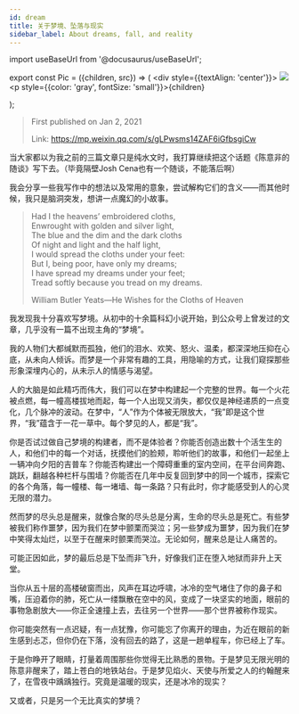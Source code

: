 ```yaml
---
id: dream
title: 关于梦境、坠落与现实
sidebar_label: About dreams, fall, and reality
---
```


import useBaseUrl from '@docusaurus/useBaseUrl';

export const Pic = ({children, src}) => (
    <div style={{textAlign: 'center'}}>
        <img src={src} />
        <p style={{color: 'gray', fontSize: 'small'}}>{children}</p>
    </div>);

> First published on Jan 2, 2021
>
> Link: https://mp.weixin.qq.com/s/gLPwsms14ZAF6iGfbsgiCw

当大家都以为我之前的三篇文章只是纯水文时，我打算继续把这个话题《陈意非的随谈》写下去。（毕竟隔壁Josh Cena也有一个随谈，不能落后啊）

我会分享一些我写作中的想法以及常用的意象，尝试解构它们的含义——而其他时候，我只是脑洞突发，想讲一点魔幻的小故事。

> Had I the heavens’ embroidered cloths,  
> Enwrought with golden and silver light,  
> The blue and the dim and the dark cloths  
> Of night and light and the half light,  
> I would spread the cloths under your feet:  
> But I, being poor, have only my dreams;  
> I have spread my dreams under your feet;  
> Tread softly because you tread on my dreams.
>
> William Butler Yeats—He Wishes for the Cloths of Heaven

我发现我十分喜欢写梦境。从初中的十余篇科幻小说开始，到公众号上曾发过的文章，几乎没有一篇不出现主角的“梦境”。

我的人物们大都缄默而孤独，他们的泪水、欢笑、怒火、温柔，都深深地压抑在心底，从未向人倾诉。而梦是一个非常有趣的工具，用隐喻的方式，让我们窥探那些形象深埋内心的，从未示人的情感与渴望。

人的大脑是如此精巧而伟大，我们可以在梦中构建起一个完整的世界。每一个火花被点燃，每一幢高楼拔地而起，每一个人出现又消失，都仅仅是神经递质的一点变化，几个脉冲的波动。在梦中，“人”作为个体被无限放大，“我”即是这个世界，“我”蕴含于一花一草中。每个梦见的人，都是“我”。

你是否试过做自己梦境的构建者，而不是体验者？你能否创造出数十个活生生的人，和他们中的每一个对话，抚摸他们的脸颊，聆听他们的故事，和他们一起坐上一辆冲向夕阳的吉普车？你能否构建出一个障碍重重的室内空间，在平台间奔跑、跳跃，翻越各种栏杆与围墙？你能否在几年中反复回到梦中的同一个城市，探索它的各个角落，每一幢楼、每一堵墙、每一条路？只有此时，你才能感受到人的心灵无限的潜力。

然而梦的尽头总是醒来，就像合聚的尽头总是分离，生命的尽头总是死亡。有些梦被我们称作噩梦，因为我们在梦中颤栗而哭泣；另一些梦成为噩梦，因为我们在梦中笑得太灿烂，以至于在醒来时颤栗而哭泣。无论如何，醒来总是让人痛苦的。

可能正因如此，梦的最后总是下坠而非飞升，好像我们正在堕入地狱而非升上天堂。

<Pic src="https://mmbiz.qpic.cn/mmbiz_jpg/JGibibkelET69KSYobCgBALSL5DmFHicXQ0QWuZyuHm9tkfIvR1O78FibXGqI7HZB8bAm7VSHbD1uHtT2yhZO7On2A/640?wx_fmt=jpeg"></Pic>

当你从五十层的高楼破窗而出，风声在耳边呼啸，冰冷的空气堵住了你的鼻子和嘴，压迫着你的肺，死亡从一缕飘散在空中的风，变成了一块坚实的地面，眼前的事物急剧放大——你正全速撞上去，去往另一个世界——那个世界被称作现实。

你可能突然有一点迟疑，有一点犹豫，你可能忘了你离开的理由，为近在眼前的新生感到忐忑，但你仍在下落，没有回去的路了，这是一趟单程车，你已经上了车。

于是你睁开了眼睛，打量着周围那些你觉得无比熟悉的景物。于是梦见无限光明的陈意非醒来了，踏上苍白的地铁站台。于是梦见焰火、天使与所爱之人的约翰醒来了，在雪夜中踽踽独行。究竟是温暖的现实，还是冰冷的现实？

又或者，只是另一个无比真实的梦境？
